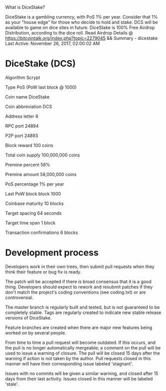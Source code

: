 What is DiceStake?

DiceStake is a gambling currency, with PoS 1% per year.  Consider that 1% as your "house edge" for those who decide to hold and stake.  DCS will be available to game on dice sites in future. DiceStake is 100% Free Airdrop Distribution, according to the dice roll. Read Airdrop Details @ https://bitcointalk.org/index.php?topic=2279045 && Summary - dicestake Last Active: 	November 26, 2017, 02:00:02 AM

DiceStake (DCS)
===========================

Algorithm Scrypt

Type PoS (PoW last block @ 1000)

Coin name DiceStake

Coin abbreviation DCS

Address letter 8

RPC port 24894

P2P port 24893

Block reward 100 coins

Total coin supply 100,000,000 coins

Premine percent 58%

Premine amount 58,000,000 coins

PoS percentage   1% per year

Last PoW block   block 1000

Coinbase maturity 10 blocks

Target spacing 64 seconds

Target time span 1 block

Transaction confirmations 6 blocks

Development process
===========================

Developers work in their own trees, then submit pull requests when
they think their feature or bug fix is ready.

The patch will be accepted if there is broad consensus that it is a
good thing.  Developers should expect to rework and resubmit patches
if they don't match the project's coding conventions (see coding.txt)
or are controversial.

The master branch is regularly built and tested, but is not guaranteed
to be completely stable. Tags are regularly created to indicate new
stable release versions of DiceStake.

Feature branches are created when there are major new features being
worked on by several people.

From time to time a pull request will become outdated. If this occurs, and
the pull is no longer automatically mergeable; a comment on the pull will
be used to issue a warning of closure. The pull will be closed 15 days
after the warning if action is not taken by the author. Pull requests closed
in this manner will have their corresponding issue labeled 'stagnant'.

Issues with no commits will be given a similar warning, and closed after
15 days from their last activity. Issues closed in this manner will be 
labeled 'stale'.
